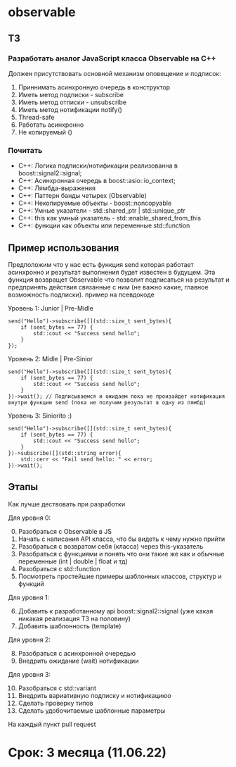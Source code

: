 # observable
## ТЗ
### Разработать аналог JavaScript класса Observable на С++

Должен присутствовать основной механизм оповещение и подписок:

 1) Приннимать асинхронную очередь в конструктор 
 2) Иметь метод подписки - subscribe 
 3) Иметь метод отписки - unsubscribe 
 4) Иметь метод нотификации notify() 
 5) Thread-safe
 6) Работать асинхронно
 7) Не копируемый ()

### Почитать

 - C++: Логика подписки/нотификации реализованна в boost::signal2::signal; 
 - C++: Асинхронная очередь в boost::asio::io_context; 
 - C++: Лямбда-выражения
 - C++: Паттерн банды четырех (Observable)
 - C++: Некопируемые объекты - boost::noncopyable
 - С++: Умные указатели - std::shared_ptr | std::unique_ptr
 - C++: this как умный указатель - std::enable_shared_from_this
 - C++: функции как объекты или переменные std::function

## Пример использования

Предположим что у нас есть функция send которая работает асинхронно и результат выполнения будет известен в будущем. Эта функция возвращет Observable что позволит подписаться на результат и предпринять действия связанные с ним (не важно какие, главное возможность подписки).
пример на псевдокоде

Уровень 1: Junior | Pre-Midle
```Pseudo
send("Hello")->subscribe([](std::size_t sent_bytes){
    if (sent_bytes == 77) {
        std::cout << "Success send hello";
    }
});
```
Уровень 2: Midle | Pre-Sinior
```Pseudo
send("Hello")->subscribe([](std::size_t sent_bytes){
    if (sent_bytes == 77) {
        std::cout << "Success send hello";
    }
})->wait(); // Подписываемся и ожидаем пока не произайдет нотификация внутри функции send (пока не получим результат в одну из лямбд)
```

Уровень 3: Siniorito :)
```Pseudo
send("Hello")->subscribe([](std::size_t sent_bytes){
    if (sent_bytes == 77) {
        std::cout << "Success send hello";
    }
})->subscribe([](std::string error){
    std::cerr << "Fail send hello: " << error;
})->wait();
```

## Этапы
Как лучше дествовать при разработки

Для уровня 0:

 0) Разобраться с Observable в JS
 1) Начать с написания API класса, что бы видеть к чему нужно прийти
 2) Разобраться с возвратом себя (класса) через this-указатель
 3) Разобраться с функциями и понять что они такие же как и обычные переменные (int | double | float и тд)
 4) Разобраться с std::function
 5) Посмотреть простейшие примеры шаблонных классов, структур и функций

Для уровня 1: 

 6) Добавить к разработанному api boost::signal2::signal (уже какая никакая реализация ТЗ на половину)
 7) Добавить шаблонность (template<typename T>)

Для уровня 2:
 
 8) Разобраться с aсинхронной очередью
 9) Внедрить ожидание (wait) нотификации

Для уровня 3:
 
 10) Разобраться с std::variant
 11) Внедрить вариативную подписку и нотификациюо
 12) Сделать проверку типов
 13) Сделать удобочитаемые шаблонные параметры
 
 На каждый пункт pull request
# Срок: 3 месяца (11.06.22)
